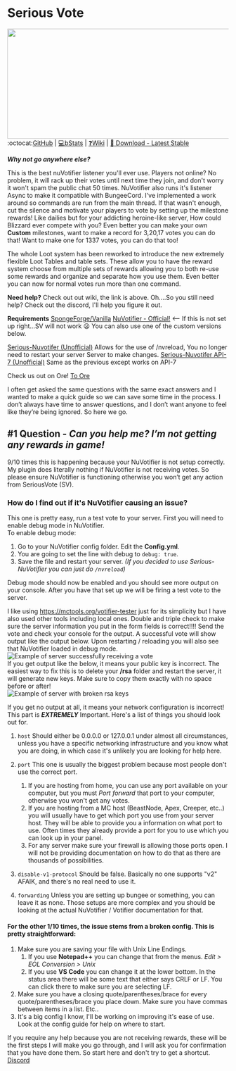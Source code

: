 <h1>Serious Vote</h1>

<img src="http://i.imgur.com/sf3L4Wu.png" width=800px height=250px style="float: right;">

----------
:octocat:[GitHub](https://github.com/curscascis/SeriousVote) | [:computer:bStats](https://bstats.org/plugin/sponge/SeriousVote) | [:question:Wiki](https://github.com/curscascis/SeriousVote/wiki) | [:floppy_disk: Download - Latest Stable](https://raw.githubusercontent.com/curscascis/SeriousVote/master/build/libs/seriousvote-4.8.3.jar)


***Why not go anywhere else?***

This is the best nuVotifier listener you'll ever use. Players not online? No problem, it will rack up their votes until next time they join, and don't worry it won't spam the public chat 50 times. NuVotifier also runs it's listener Async to make it compatible with BungeeCord. I've implemented a work around so commands are run from the main thread. If that wasn't enough,  cut the silence and motivate your players to vote by setting up the milestone rewards! Like dailies but for your addicting heroine-like server, How could Blizzard ever compete with you? Even better you can make your own **Custom** milestones, want to make a record for 3,20,17 votes you can do that! Want to make one for 1337 votes, you can do that too!

The whole Loot system has been reworked to introduce the new extremely flexible Loot Tables and table sets. These allow you to have the reward system choose from multiple sets of rewards allowing you to both re-use some rewards and organize and separate how you use them. Even better you can now for normal votes run more than one command.

**Need help?**
Check out out wiki, the link is above.
Oh....So you still need help? Check out the discord, I'll help you figure it out.

**Requirements**
[SpongeForge/Vanilla](https://www.spongepowered.org/downloads)
[NuVotifier - Official!](https://github.com/NuVotifier/NuVotifier/releases) <-- If this is not set up right...SV will not work :frowning: You can also use one of the custom versions below.

[Serious-Nuvotifer (Unofficial)](https://drive.google.com/file/d/0B2LjecPmLjo0ZmtDUm4xRm9KUEU/view?usp=sharing) 
Allows for the use of /nvreload, You no longer need to restart your server Server to make changes. 
[Serious-Nuvotifer API-7 (Unofficial)](https://drive.google.com/file/d/0B2LjecPmLjo0aTlMak5lWnJ2MVE/view?usp=sharing)
Same as the previous except works on API-7

Check us out on Ore! [To Ore](https://ore.spongepowered.org/curscascis/SeriousVote)

I often get asked the same questions with the same exact answers and I wanted to make a quick guide so we can save some time in the process. I don’t always have time to answer questions, and I don’t want anyone to feel like they’re being ignored. So here we go.   

#1 Question - _Can you help me? I’m not getting any rewards in game!_
----------------------
9/10 times this is happening because your NuVotifier is not setup correctly. My plugin does literally nothing if NuVotifier is not receiving votes. So please ensure NuVotifier is functioning otherwise you won’t get any action from SeriousVote (SV). 

### How do I find out if it's NuVotifier causing an issue?
This one is pretty easy, run a test vote to your server. First you will need to enable debug mode in NuVotifier.   
To enable debug mode: 
1. Go to your NuVotifier config folder. Edit the **Config.yml**. 
2. You are going to set the line with debug to `debug: true`. 
3. Save the file and restart your server. _(If you decided to use Serious-NuVotifier you can just do `/nvreload`)_    


Debug mode should now be enabled and you should see more output on your console. After you have that set up we will be firing a test vote to the server.

I like using https://mctools.org/votifier-tester just for its simplicity but I have also used other tools including local ones. Double and triple check to make sure the server information you put in the form fields is correct!!!! Send the vote and check your console for the output. A successful vote will show output like the output below. Upon restarting / reloading you will also see that NuVotifier loaded in debug mode.
![Example of server successfully receiving a vote](https://i.imgur.com/OBg9CPu.png)   
If you get output like the below, it means your public key is incorrect. The easiest way to fix this is to delete your **/rsa** folder and restart the server, it will generate new keys. Make sure to copy them exactly with no space before or after!   
![Example of server with broken rsa keys](https://i.imgur.com/97RtDUZ.png)

If you get no output at all, it means your network configuration is incorrect! This part is ***EXTREMELY*** Important. Here's a list of things you should look out for.
1. `host` Should either be 0.0.0.0 or 127.0.0.1 under almost all circumstances, unless you have a specific networking infrastructure and you know what you are doing, in which case it's unlikely you are looking for help here. 
2. `port` This one is usually the biggest problem because most people don't use the correct port.
    1. If you are hosting from home, you can use any port available on your computer, but you must _Port forward_ that port to your computer, otherwise you won't get any votes.
    2. If you are hosting from a MC host (BeastNode, Apex, Creeper, etc..) you will usually have to get which port you use from your server host. They will be able to provide you a information on what port to use. Often times they already provide a port for you to use which you can look up in your panel.
    3. For any server make sure your firewall is allowing those ports open. I will not be providing documentation on how to do that as there are thousands of possibilities.

3. `disable-v1-protocol` Should be false. Basically no one supports "v2" AFAIK, and there's no real need to use it. 
4. `forwarding` Unless you are setting up bungee or something, you can leave it as none. Those setups are more complex and you should be looking at the actual NuVotifier / Votifier documentation for that.    


#### For the other 1/10 times, the issue stems from a broken config. This is pretty straightforward:
1. Make sure you are saving your file with Unix Line Endings.
    1. If you use **Notepad++** you can change that from the menus. _Edit > EOL Conversion > Unix_
    2. If you use **VS Code** you can change it at the lower bottom. In the status area there will be some text that either says CRLF or LF. You can click there to make sure you are selecting LF.
2. Make sure you have a closing quote/parentheses/brace for every quote/parentheses/brace you place down. Make sure you have commas between items in a list. Etc..
3. It's a big config I know, I'll be working on improving it's ease of use. Look at the config guide for help on where to start.

If you require any help because you are not receiving rewards, these will be the first steps I will make you go through, and I will ask you for confirmation that you have done them. So start here and don't try to get a shortcut. [Discord](https://discord.gg/wH6r8Vm)
